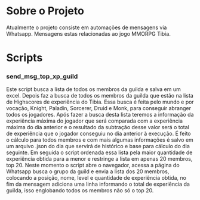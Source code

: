 <h1>Sobre o Projeto</h1>

Atualmente o projeto consiste em automações de mensagens via Whatsapp. Mensagens estas relacionadas ao jogo MMORPG Tibia.

<h1>Scripts</h1>

<h3>send_msg_top_xp_guild</h3>

Este script busca a lista de todos os membros da guilda e salva em um excel. Depois faz a busca de todos os membros da guilda que estão na lista de Highscores de experiência do Tibia. Essa busca é feita pelo mundo e por vocação, Knight, Paladin, Sorcerer, Druid e Monk,
para conseguir abranger todos os jogadores. Após fazer a busca desta lista teremos a informação da experiência máxima do jogador que será comparada com a experiência máxima do dia anterior e o resultado da subtração desse valor será o total de experiência que o jogador conseguiu
no dia anterior à execução. É feito o cálculo para todos membros e com mais algumas informações é salvo em um arquivo .json do dia que servirá de histórico e base para cálculo do dia seguinte. Em seguida o script ordenada essa lista pela maior quantidade de experiência
obtida para a menor e restringe a lista em apenas 20 membros, top 20. Neste momento o script abre o navegador, acessa a página do Whatsapp busca o grupo da guild e envia a lista dos 20 membros, colocando a posição, nome, level e quantidade de experiência obtida, no fim da
mensagem adiciona uma linha informando o total de experiência da guilda, isso englobando todos os membros não só o top 20.
